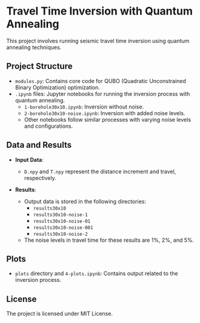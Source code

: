 # Travel Time Inversion with Quantum Annealing

This project involves running seismic travel time inversion using quantum annealing techniques.

## Project Structure

- `modules.py`: Contains core code for QUBO (Quadratic Unconstrained Binary Optimization) optimization.
- `.ipynb` files: Jupyter notebooks for running the inversion process with quantum annealing.
  - `1-borehole30x10.ipynb`: Inversion without noise.
  - `2-borehole30x10-noise.ipynb`: Inversion with added noise levels.
  - Other notebooks follow similar processes with varying noise levels and configurations.

## Data and Results

- **Input Data**:
  - `D.npy` and `T.npy` represent the distance increment and travel, respectively.

- **Results**:
  - Output data is stored in the following directories:
    - `results30x10`
    - `results30x10-noise-1`
    - `results30x10-noise-01`
    - `results30x10-noise-001`
    - `results30x10-noise-2`
  - The noise levels in travel time for these results are 1%, 2%, and 5%.

## Plots

- `plots` directory and `4-plots.ipynb`: Contains output related to the inversion process.

## License

The project is licensed under MIT License.
